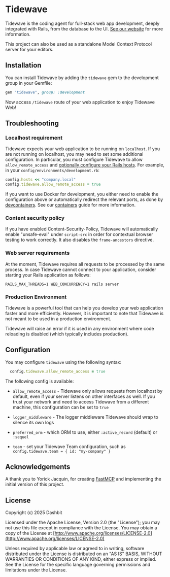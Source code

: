 # Tidewave

Tidewave is the coding agent for full-stack web app development, deeply integrated with Rails, from the database to the UI. [See our website](https://tidewave.ai) for more information.

This project can also be used as a standalone Model Context Protocol server for your editors.

## Installation

You can install Tidewave by adding the `tidewave` gem to the development group in your Gemfile:

```ruby
gem "tidewave", group: :development
```

Now access `/tidewave` route of your web application to enjoy Tidewave Web!

## Troubleshooting

### Localhost requirement

Tidewave expects your web application to be running on `localhost`. If you are not running on localhost, you may need to set some additional configuration. In particular, you must configure Tidewave to allow `allow_remote_access` and [optionally configure your Rails hosts](https://guides.rubyonrails.org/configuring.html#actiondispatch-hostauthorization). For example, in your `config/environments/development.rb`:

```ruby
config.hosts << "company.local"
config.tidewave.allow_remote_access = true
```

If you want to use Docker for development, you either need to enable the configuration above or automatically redirect the relevant ports, as done by [devcontainers](https://code.visualstudio.com/docs/devcontainers/containers). See our [containers](https://hexdocs.pm/tidewave/containers.html) guide for more information.

### Content security policy

If you have enabled Content-Security-Policy, Tidewave will automatically enable "unsafe-eval" under `script-src` in order for contextual browser testing to work correctly. It also disables the `frame-ancestors` directive.

### Web server requirements

At the moment, Tidewave requires all requests to be processed by the same process. In case Tidewave cannot connect to your application, consider starting your Rails application as follows:

    RAILS_MAX_THREADS=1 WEB_CONCURRENCY=1 rails server

### Production Environment

Tidewave is a powerful tool that can help you develop your web application faster and more efficiently. However, it is important to note that Tidewave is not meant to be used in a production environment.

Tidewave will raise an error if it is used in any environment where code reloading is disabled (which typically includes production).

## Configuration

You may configure `tidewave` using the following syntax:

```ruby
  config.tidewave.allow_remote_access = true
```

The following config is available:

  * `allow_remote_access` - Tidewave only allows requests from localhost by default, even if your server listens on other interfaces as well. If you trust your network and need to access Tidewave from a different machine, this configuration can be set to `true`

  * `logger_middleware` - The logger middleware Tidewave should wrap to silence its own logs

  * `preferred_orm` - which ORM to use, either `:active_record` (default) or `:sequel`

  * `team` - set your Tidewave Team configuration, such as `config.tidewave.team = { id: "my-company" }`

## Acknowledgements

A thank you to Yorick Jacquin, for creating [FastMCP](https://github.com/yjacquin/fast_mcp) and implementing the initial version of this project.

## License

Copyright (c) 2025 Dashbit

Licensed under the Apache License, Version 2.0 (the "License");
you may not use this file except in compliance with the License.
You may obtain a copy of the License at [http://www.apache.org/licenses/LICENSE-2.0](http://www.apache.org/licenses/LICENSE-2.0)

Unless required by applicable law or agreed to in writing, software
distributed under the License is distributed on an "AS IS" BASIS,
WITHOUT WARRANTIES OR CONDITIONS OF ANY KIND, either express or implied.
See the License for the specific language governing permissions and
limitations under the License.
